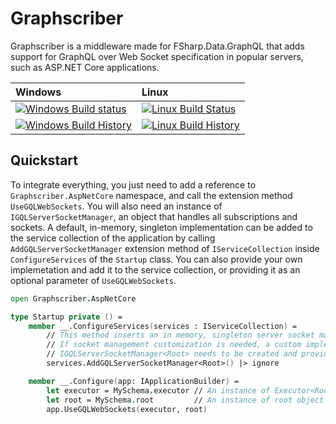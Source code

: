 # Graphscriber

Graphscriber is a middleware made for FSharp.Data.GraphQL that adds support for GraphQL over Web Socket specification in popular servers, such as ASP.NET Core applications.

| Windows | Linux |
| :------ | :---- |
| [![Windows Build status](https://ci.appveyor.com/api/projects/status/92u6ebmh7hbgvxaq/branch/master?svg=true)](https://ci.appveyor.com/project/ivelten/graphscriber/branch/develop) | [![Linux Build Status](https://travis-ci.org/ivelten/Graphscriber.svg?branch=develop)](https://travis-ci.org/ivelten/Graphscriber?branch=develop) |
| [![Windows Build History](https://buildstats.info/appveyor/chart/ivelten/graphscriber?branch=develop&includeBuildsFromPullRequest=false)](https://ci.appveyor.com/project/ivelten/graphscriber/history?branch=develop) | [![Linux Build History](https://buildstats.info/travisci/chart/ivelten/Graphscriber?branch=develop&includeBuildsFromPullRequest=false)](https://travis-ci.org/ivelten/Graphscriber/builds?branch=develop) |

## Quickstart

To integrate everything, you just need to add a reference to `Graphscriber.AspNetCore` namespace, and call the extension method `UseGQLWebSockets`. You will also need an instance of `IGQLServerSocketManager`, an object that handles all subscriptions and sockets. A default, in-memory, singleton implementation can be added to the service collection of the application by calling `AddGQLServerSocketManager` extension method of `IServiceCollection` inside `ConfigureServices` of the `Startup` class. You can also provide your own implemetation and add it to the service collection, or providing it as an optional parameter of `UseGQLWebSockets`.

```fsharp
open Graphscriber.AspNetCore

type Startup private () =
    member __.ConfigureServices(services : IServiceCollection) =
        // This method inserts an in memory, singleton server socket manager
        // If socket management customization is needed, a custom implementation of
        // IGQLServerSocketManager<Root> needs to be created and provided
        services.AddGQLServerSocketManager<Root>() |> ignore

    member __.Configure(app: IApplicationBuilder) =
        let executor = MySchema.executor // An instance of Executor<Root>
        let root = MySchema.root         // An instance of root object of type Root
        app.UseGQLWebSockets(executor, root)
```